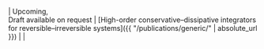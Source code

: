 | Upcoming, <br> Draft available on request | [High-order conservative–dissipative integrators for reversible–irreversible systems]({{ "/publications/generic/" | absolute_url }}) | |